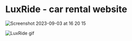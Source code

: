 # LuxRide - car rental website



![Screenshot 2023-09-03 at 16 20 15](https://github.com/patrikmitro/LuxRide/assets/67971461/6a990f03-de04-4dc3-ace1-eb354a6fcd63)



![LuxRide gif](https://github.com/patrikmitro/LuxRide/assets/67971461/09f7a336-646a-410a-aeff-3f6df4c0b2de)
